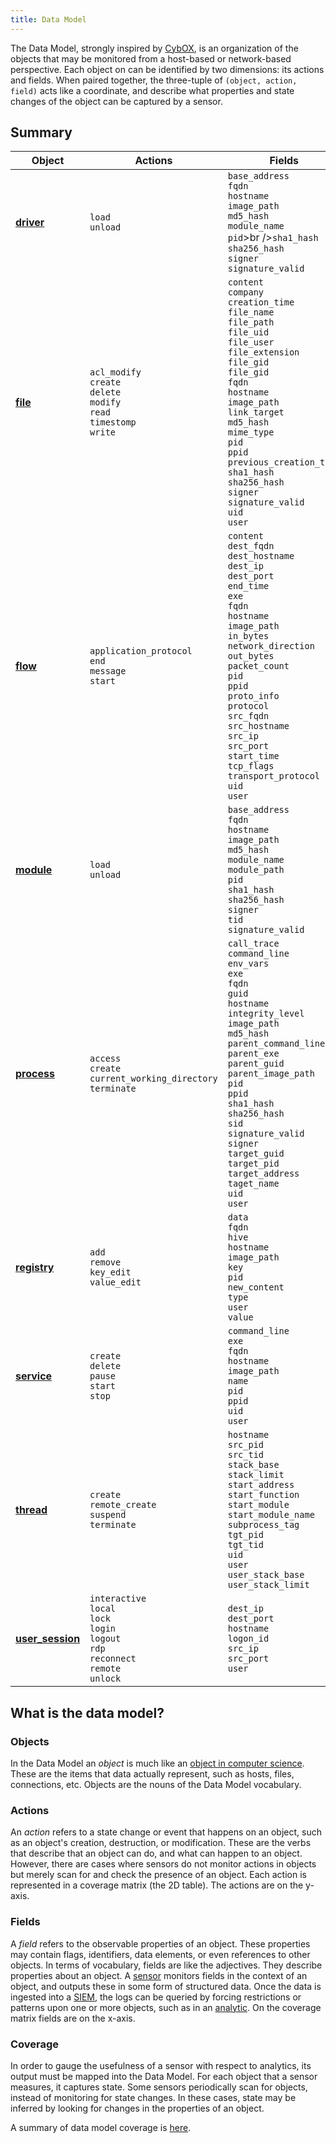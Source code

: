 ```yaml
---
title: Data Model
---
```


The Data Model, strongly inspired by [CybOX](https://cyboxproject.github.io/), is an organization of the objects that may be monitored from a host-based or network-based perspective. Each object on can be identified by two dimensions: its actions and fields. When paired together, the three-tuple of `(object, action, field)` acts like a coordinate, and describe what properties and state changes of the object can be captured by a sensor.

## Summary

|Object|Actions|Fields|
|---|---|---|
|**[driver](driver)**|`load`<br />`unload`|`base_address`<br />`fqdn`<br />`hostname`<br />`image_path`<br />`md5_hash`<br />`module_name`<br />`pid`>br />`sha1_hash`<br />`sha256_hash`<br />`signer`<br />`signature_valid`|
|**[file](file)**|`acl_modify`<br />`create`<br />`delete`<br />`modify`<br />`read`<br />`timestomp`<br />`write`|`content`<br />`company`<br />`creation_time`<br />`file_name`<br />`file_path`<br />`file_uid`<br />`file_user`<br />`file_extension`<br />`file_gid`<br />`file_gid`<br />`fqdn`<br />`hostname`<br />`image_path`<br />`link_target`<br />`md5_hash`<br />`mime_type`<br />`pid`<br />`ppid`<br />`previous_creation_time`<br />`sha1_hash`<br />`sha256_hash`<br />`signer`<br />`signature_valid`<br />`uid`<br />`user`|
|**[flow](flow)**|`application_protocol`<br />`end`<br />`message`<br />`start`|`content`<br />`dest_fqdn`<br />`dest_hostname`<br />`dest_ip`<br />`dest_port`<br />`end_time`<br />`exe`<br />`fqdn`<br />`hostname`<br />`image_path`<br />`in_bytes`<br />`network_direction`<br />`out_bytes`<br />`packet_count`<br />`pid`<br />`ppid`<br />`proto_info`<br />`protocol`<br />`src_fqdn`<br />`src_hostname`<br />`src_ip`<br />`src_port`<br />`start_time`<br />`tcp_flags`<br />`transport_protocol`<br />`uid`<br />`user`|
|**[module](module)**|`load`<br />`unload`|`base_address`<br />`fqdn`<br />`hostname`<br />`image_path`<br />`md5_hash`<br />`module_name`<br />`module_path`<br />`pid`<br />`sha1_hash`<br />`sha256_hash`<br />`signer`<br />`tid`<br />`signature_valid`|
|**[process](process)**|`access`<br />`create`<br />`current_working_directory`<br />`terminate`|`call_trace`<br />`command_line`<br />`env_vars`<br />`exe`<br />`fqdn`<br />`guid`<br />`hostname`<br />`integrity_level`<br />`image_path`<br />`md5_hash`<br />`parent_command_line`<br />`parent_exe`<br />`parent_guid`<br />`parent_image_path`<br />`pid`<br />`ppid`<br />`sha1_hash`<br />`sha256_hash`<br />`sid`<br />`signature_valid`<br />`signer`<br />`target_guid`<br />`target_pid`<br />`target_address`<br />`taget_name`<br />`uid`<br />`user`|
|**[registry](registry)**|`add`<br />`remove`<br />`key_edit`<br />`value_edit`|`data`<br />`fqdn`<br />`hive`<br />`hostname`<br />`image_path`<br />`key`<br />`pid`<br />`new_content`<br />`type`<br />`user`<br />`value`|
|**[service](service)**|`create`<br />`delete`<br />`pause`<br />`start`<br />`stop`|`command_line`<br />`exe`<br />`fqdn`<br />`hostname`<br />`image_path`<br />`name`<br />`pid`<br />`ppid`<br />`uid`<br />`user`|
|**[thread](thread)**|`create`<br />`remote_create`<br />`suspend`<br />`terminate`|`hostname`<br />`src_pid`<br />`src_tid`<br />`stack_base`<br />`stack_limit`<br />`start_address`<br />`start_function`<br />`start_module`<br />`start_module_name`<br />`subprocess_tag`<br />`tgt_pid`<br />`tgt_tid`<br />`uid`<br />`user`<br />`user_stack_base`<br />`user_stack_limit`|
|**[user_session](user_session)**|`interactive`<br />`local`<br />`lock`<br />`login`<br />`logout`<br />`rdp`<br />`reconnect`<br />`remote`<br />`unlock`|`dest_ip`<br />`dest_port`<br />`hostname`<br />`logon_id`<br />`src_ip`<br />`src_port`<br />`user`|

## What is the data model?

### Objects
In the Data Model an *object* is much like an [object in computer science](https://en.wikipedia.org/wiki/Object_(computer_science)). These are the items that data actually represent, such as hosts, files, connections, etc. Objects are the nouns of the Data Model vocabulary.

### Actions
An *action* refers to a state change or event that happens on an object, such as an object's creation, destruction, or modification. These are the verbs that describe that an object can do, and what can happen to an object. However, there are cases where sensors do not monitor actions in objects but merely scan for and check the presence of an object. Each action is represented in a coverage matrix (the 2D table). The actions are on the y-axis.

### Fields
A *field* refers to the observable properties of an object. These properties may contain flags, identifiers, data elements, or even references to other objects. In terms of vocabulary, fields are like the adjectives. They describe properties about an object. A [sensor](../Glossary#Sensor) monitors fields in the context of an object, and outputs these in some form of structured data. Once the data is ingested into a [SIEM](https://en.wikipedia.org/wiki/SIEM), the logs can be queried by forcing restrictions or patterns upon one or more objects, such as in an [analytic](../Glossary#Analytic). On the coverage matrix fields are on the x-axis.

### Coverage
In order to gauge the usefulness of a sensor with respect to analytics, its output must be mapped into the Data Model. For each object that a sensor measures, it captures state. Some sensors periodically scan for objects, instead of monitoring for state changes. In these cases, state may be inferred by looking for changes in the properties of an object.

A summary of data model coverage is [here](data_model_with_sensors).
